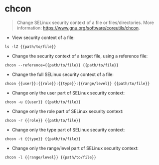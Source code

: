 # chcon

> Change SELinux security context of a file or files/directories.
> More information: <https://www.gnu.org/software/coreutils/chcon>.

- View security context of a file:

`ls -lZ {{path/to/file}}`

- Change the security context of a target file, using a reference file:

`chcon --reference={{path/to/file}} {{path/to/file}}`

- Change the full SELinux security context of a file:

`chcon {{user}}:{{role}}:{{type}}:{{range/level}} {{path/to/file}}`

- Change only the user part of SELinux security context:

`chcon -u {{user}} {{path/to/file}}`

- Change only the role part of SELinux security context:

`chcon -r {{role}} {{path/to/file}}`

- Change only the type part of SELinux security context:

`chcon -t {{type}} {{path/to/file}}`

- Change only the range/level part of SELinux security context:

`chcon -l {{range/level}} {{path/to/file}}`
